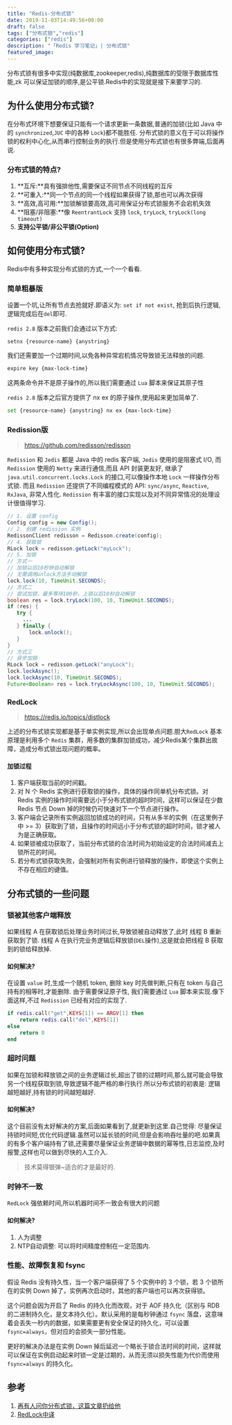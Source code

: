 ```yaml
---
title: "Redis-分布式锁"
date: 2019-11-03T14:49:56+08:00
draft: false
tags: ["分布式锁","redis"]
categories: ["redis"]
description: "「Redis 学习笔记」| 分布式锁"
featured_image:
---
```


分布式锁有很多中实现(纯数据库,zookeeper,redis),纯数据库的受限于数据库性能,zk 可以保证加锁的顺序,是公平锁.Redis中的实现就是接下来要学习的.

<!--more-->

## 为什么使用分布式锁?

在分布式环境下想要保证只能有一个请求更新一条数据,普通的加锁(比如 Java 中的 `synchronized`,`JUC` 中的各种 `Lock`)都不能胜任. 分布式锁的意义在于可以将操作锁的权利中心化,从而串行控制业务的执行.但是使用分布式锁也有很多弊端,后面再说.

### 分布式锁的特点?

1. **互斥:**具有强排他性,需要保证不同节点不同线程的互斥
2. **可重入:**同一个节点的同一个线程如果获得了锁,那也可以再次获得
3. **高效,高可用:**加锁解锁要高效,高可用保证分布式锁服务不会宕机失效
4. **阻塞/非阻塞:**像 `ReentrantLock` 支持 `lock`, `tryLock`, `tryLock(long timeout)`
5. **支持公平锁/非公平锁(Option)**

## 如何使用分布式锁?

Redis中有多种实现分布式锁的方式,一个一个看看.

### 简单粗暴版

设置一个坑,让所有节点去抢就好.即语义为: `set if not exist`, 抢到后执行逻辑,逻辑完成后在`del`即可.

`redis 2.8` 版本之前我们会通过以下方式:

```
setnx {resource-name} {anystring}
```

 我们还需要加一个过期时间,以免各种异常宕机情况导致锁无法释放的问题.

```bash
expire key {max-lock-time}
```

这两条命令并不是原子操作的,所以我们需要通过 `Lua` 脚本来保证其原子性

`redis 2.8` 版本之后官方提供了 nx ex 的原子操作,使用起来更加简单了.

```bash
set {resource-name} {anystring} nx ex {max-lock-time}
```

### Redission版

> https://github.com/redisson/redisson

`Redission` 和 `Jedis` 都是 Java 中的 redis 客户端, `Jedis` 使用的是阻塞式 I/O, 而 `Redission` 使用的 `Netty` 来进行通信,而且 API 封装更友好, 继承了 `java.util.concurrent.locks.Lock` 的接口,可以像操作本地 `Lock` 一样操作分布式锁. 而且 `Redission` 还提供了不同编程模式的 API: `sync/async`, `Reactive`, `RxJava`, 非常人性化. `Redission` 有丰富的接口实现以及对不同异常情况的处理设计很值得学习.

```java
// 1. 设置 config
Config config = new Config();
// 2. 创建 redission 实例
RedissonClient redisson = Redisson.create(config);
// 4. 获取锁
RLock lock = redisson.getLock("myLock");
// 5. 加锁
// 方式一
// 加锁以后10秒钟自动解锁
// 无需调用unlock方法手动解锁
lock.lock(10, TimeUnit.SECONDS);
// 方式二
// 尝试加锁，最多等待100秒，上锁以后10秒自动解锁
boolean res = lock.tryLock(100, 10, TimeUnit.SECONDS);
if (res) {
   try {
     ...
   } finally {
       lock.unlock();
   }
}
// 方式三
// 异步加锁
RLock lock = redisson.getLock("anyLock");
lock.lockAsync();
lock.lockAsync(10, TimeUnit.SECONDS);
Future<Boolean> res = lock.tryLockAsync(100, 10, TimeUnit.SECONDS);
```

### RedLock

> https://redis.io/topics/distlock

上述的分布式锁实现都是基于单实例实现,所以会出现单点问题.胆大`RedLock` 基本原理是利用多个 `Redis` 集群，用多数的集群加锁成功，减少Redis某个集群出故障，造成分布式锁出现问题的概率。

#### 加锁过程

1. 客户端获取当前的时间戳。
2. 对 N 个 Redis 实例进行获取锁的操作，具体的操作同单机分布式锁。对 Redis 实例的操作时间需要远小于分布式锁的超时时间，这样可以保证在少数 Redis 节点 Down 掉的时候仍可快速对下一个节点进行操作。
3. 客户端会记录所有实例返回加锁成功的时间，只有从多半的实例（在这里例子中 >= 3）获取到了锁，且操作的时间远小于分布式锁的超时时间，锁才被人为是正确获取。
4. 如果锁被成功获取了，当前分布式锁的合法时间为初始设定的合法时间减去上锁所花的时间。
5. 若分布式锁获取失败，会强制对所有实例进行锁释放的操作，即使这个实例上不存在相应的键值。



## 分布式锁的一些问题

### 锁被其他客户端释放

如果线程 A 在获取锁后处理业务时间过长,导致锁被自动释放了,此时 线程 B 重新获取到了锁. 线程 A 在执行完业务逻辑后释放锁(`DEL`操作),这是就会把线程 B 获取到的锁给释放掉.

#### 如何解决?

在设置 `value` 时,生成一个随机 token, 删除 key 时先做判断,只有在 token 与自己持有的相等时,才能删除. 由于需要保证原子性, 我们需要通过 `Lua` 脚本来实现.像下面这样,不过 `Redission` 已经有对应的实现了.

```lua
if redis.call("get",KEYS[1]) == ARGV[1] then
    return redis.call("del",KEYS[1])
else
    return 0
end
```

### 超时问题

如果在加锁和释放锁之间的业务逻辑过长,超出了锁的过期时间,那么就可能会导致另一个线程获取到锁,导致逻辑不能严格的串行执行.所以分布式锁的初衷是: 逻辑越短越好,持有锁的时间越短越好.

#### 如何解决?

这个目前没有太好解决的方案,后面如果看到了,就更新到这里.自己觉得: 尽量保证持锁时间短,优化代码逻辑.虽然可以延长锁的时间,但是会影响吞吐量的吧.如果真的有多个客户端持有了锁,还需要尽量保证业务逻辑中数据的幂等性,日志监控,及时报警,这样也可以做到尽快的人工介入.

> 技术莫得银弹~适合的才是最好的.

### 时钟不一致

`RedLock` 强依赖时间,所以机器时间不一致会有很大的问题

#### 如何解决?

1. 人为调整
2. NTP自动调整: 可以将时间精度控制在一定范围内.

### 性能、故障恢复和 fsync

假设 Redis 没有持久性，当一个客户端获得了 5 个实例中的 3 个锁，若 3 个锁所在的实例 Down 掉了，实例再次启动时，其他的客户端也可以再次获得锁。

这个问题会因为开启了 Redis 的持久化而改观，对于 AOF 持久化（区别与 RDB 的二进制持久化，是文本持久化）。默认采用的是每秒钟通过 `fsync` 落盘，这意味着会丢失一秒内的数据，如果需要更有安全保证的持久化，可以设置 `fsync=always`，但对应的会损失一部分性能。

更好的解决办法是在实例 Down 掉后延迟一个略长于锁合法时间的时间，这样就可以保证在实例启动起来时锁一定是过期的，从而无须以损失性能为代价而使用 `fsync=always` 的持久化。

## 参考

1. [再有人问你分布式锁，这篇文章扔给他](https://juejin.im/post/5bbb0d8df265da0abd3533a5)
2. [RedLock中译](https://blog.brickgao.com/2018/05/06/distributed-lock-with-redlock/)